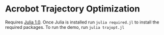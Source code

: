 # Acrobot Trajectory Optimization

Requires [Julia 1.0](https://julialang.org/). Once Julia is installed run `julia required.jl` to install the required packages.
To run the demo, run `julia trajopt.jl`